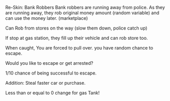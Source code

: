 

Re-Skin: Bank Robbers
Bank robbers are running away from police. As they are running away, they rob original money amount (random variable) and can use the money later. (marketplace)

Can Rob from stores on the way (slow them down, police catch up)

If stop at gas station, they fill up their vehicle and can rob store too.

When caught, You are forced to pull over. you have random chance to escape.

Would you like to escape or get arrested?

1/10 chance of being successful to escape.

Addition: Steal faster car or purchase.

Less than or equal to 0 change for gas Tank!

